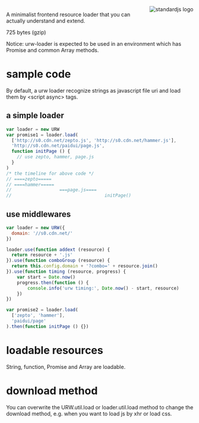 <a href="http://standardjs.com/">
    <img src="https://cdn.rawgit.com/feross/standard/master/badge.svg" alt="standardjs logo"
        title="JavaScript Standard Style" align="right" />
</a>

A minimalist frontend resource loader that you can actually understand and extend.

725 bytes (gzip)

Notice: urw-loader is expected to be used in an environment which has Promise and common Array methods.

# sample code

By default, a urw loader recognize strings as javascript file uri and load them by &lt;script async> tags.

## a simple loader

```javascript
var loader = new URW
var promise1 = loader.load(
  ['http://s0.cdn.net/zepto.js', 'http://s0.cdn.net/hammer.js'],
  'http://s0.cdn.net/paidui/page.js',
  function initPage () {
    // use zepto, hammer, page.js
  }
)
/* the timeline for above code */
// ====zepto=====
// ====hammer=====
//                  ===page.js====
//                                   initPage()
```

## use middlewares

```javascript
var loader = new URW({
  domain: '//s0.cdn.net/'
})

loader.use(function addext (resource) {
  return resource + '.js'
}).use(function comboGroup (resource) {
  return this.config.domain + '?combo=' + resource.join()
}).use(function timing (resource, progress) {
    var start = Date.now()
    progress.then(function () {
        console.info('urw timing:', Date.now() - start, resource)
    })
})

var promise2 = loader.load(
  ['zepto', 'hammer'],
  'paidui/page'
).then(function initPage () {})
```


# loadable resources
String, function, Promise and Array are loadable.

# download method
You can overwrite the URW.util.load or loader.util.load method to change the download method,
e.g. when you want to load js by xhr or load css.
